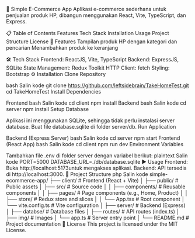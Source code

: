 📱 Simple E-Commerce App
Aplikasi e-commerce sederhana untuk penjualan produk HP, dibangun menggunakan React, Vite, TypeScript, dan Express.

📋 Table of Contents
Features
Tech Stack
Installation
Usage
Project Structure
License
🎨 Features
Tampilan produk HP dengan kategori dan pencarian
Menambahkan produk ke keranjang

🛠️ Tech Stack
Frontend: ReactJS, Vite, TypeScript
Backend: ExpressJS, SQLite
State Management: Redux Toolkit
HTTP Client: fetch
Styling: Bootstrap
⚙️ Installation
Clone Repository

bash
Salin kode
git clone https://github.com/leftsidebrain/TakeHomeTest.git
cd TakeHomeTest
Install Dependencies

Frontend
bash
Salin kode
cd client
npm install
Backend
bash
Salin kode
cd server
npm install
Setup Database

Aplikasi ini menggunakan SQLite, sehingga tidak perlu instalasi server database.
Buat file database.sqlite di folder server/db.
Run Application

Backend (Express Server)
bash
Salin kode
cd server
npm start
Frontend (React App)
bash
Salin kode
cd client
npm run dev
Environment Variables

Tambahkan file .env di folder server dengan variabel berikut:
plaintext
Salin kode
PORT=5000
DATABASE_URL=./db/database.sqlite
▶️ Usage
Frontend: Buka http://localhost:5173untuk mengakses aplikasi.
Backend: API tersedia di http://localhost:3000.
📂 Project Structure
php
Salin kode
simple-ecommerce-app/
├── client/ # Frontend (React + Vite)
│ ├── public/ # Public assets
│ ├── src/ # Source code
│ │ ├── components/ # Reusable components
│ │ ├── pages/ # Page components (e.g., Home, Product)
│ │ ├── store/ # Redux store and slices
│ │ └── App.tsx # Root component
│ └── vite.config.ts # Vite configuration
│
├── server/ # Backend (Express)
│ ├── databse/ # Database files
│ ├── routes/ # API routes (index.ts)
│ ├── img/ # Images
│ └── app.ts # Server entry point
│
└── README.md # Project documentation
📄 License
This project is licensed under the MIT License.
